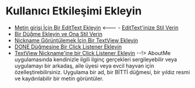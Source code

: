 # Kullanıcı Etkileşimi Ekleyin

- [Metin girişi İçin Bir EditText Ekleyin](#1)
<--- - [EditText'inize Stil Verin](#2)
- [Bir Düğme Ekleyin ve Ona Stil Verin](#3)
- [Nickname Görüntülemek İçin Bir TextView Ekleyin](#4)
- [DONE Düğmesine Bir Click Listener Ekleyin](#5)
- [TextView Nickname'ine bir Click Listener Ekleyin](#3)
--!>
AboutMe uygulamasında kendinizle ilgili ilginç gerçekleri sergileyebilir veya uygulamayı bir arkadaş, aile üyesi veya evcil hayvan için özelleştirebilirsiniz. Uygulama bir ad, bir BİTTİ düğmesi, bir yıldız resmi ve kaydırılabilir bir metin görüntüler.
